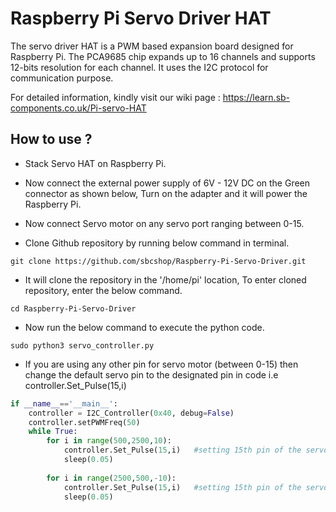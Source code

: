 # Raspberry Pi Servo Driver HAT

The servo driver HAT is a PWM based expansion board designed for Raspberry Pi. The PCA9685 chip expands up to 16 channels and supports 12-bits resolution for each channel. It uses the I2C protocol for communication purpose.

For detailed information, kindly visit our wiki page : https://learn.sb-components.co.uk/Pi-servo-HAT

## How to use ?

* Stack Servo HAT on Raspberry Pi.

* Now connect the external power supply of 6V - 12V DC on the Green connector as shown below, Turn on the adapter and it will power the Raspberry Pi.

* Now connect Servo motor on any servo port ranging between 0-15.

* Clone Github repository by running below command in terminal.
 
``` git clone https://github.com/sbcshop/Raspberry-Pi-Servo-Driver.git ```

* It will clone the repository in the '/home/pi' location, To enter cloned repository, enter the below command.

``` cd Raspberry-Pi-Servo-Driver  ```

* Now run the below command to execute the python code.

``` sudo python3 servo_controller.py ```

* If you are using any other pin for servo motor (between 0-15) then change the default servo pin to the designated pin in code i.e controller.Set_Pulse(15,i)

```python
if __name__=='__main__':
    controller = I2C_Controller(0x40, debug=False)
    controller.setPWMFreq(50)
    while True:
        for i in range(500,2500,10):
            controller.Set_Pulse(15,i)   #setting 15th pin of the servo header(forward direction)
            sleep(0.05)
   
        for i in range(2500,500,-10):
            controller.Set_Pulse(15,i)   #setting 15th pin of the servo header(backward direction)
            sleep(0.05)
``` 
